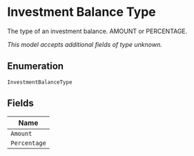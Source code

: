 
# Investment Balance Type

The type of an investment balance. AMOUNT or PERCENTAGE.

*This model accepts additional fields of type unknown.*

## Enumeration

`InvestmentBalanceType`

## Fields

| Name |
|  --- |
| `Amount` |
| `Percentage` |

